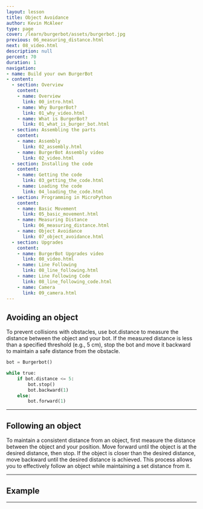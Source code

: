 ```yaml
---
layout: lesson
title: Object Avoidance
author: Kevin McAleer
type: page
cover: /learn/burgerbot/assets/burgerbot.jpg
previous: 06_measuring_distance.html
next: 08_video.html
description: null
percent: 70
duration: 1
navigation:
- name: Build your own BurgerBot
- content:
  - section: Overview
    content:
    - name: Overview
      link: 00_intro.html
    - name: Why BurgerBot?
      link: 01_why_video.html
    - name: What is BurgerBot?
      link: 01_what_is_burger_bot.html
  - section: Assembling the parts
    content:
    - name: Assembly
      link: 02_assembly.html
    - name: BurgerBot Assembly video
      link: 02_video.html
  - section: Installing the code
    content:
    - name: Getting the code
      link: 03_getting_the_code.html
    - name: Loading the code
      link: 04_loading_the_code.html
  - section: Programming in MicroPython
    content:
    - name: Basic Movement
      link: 05_basic_movement.html
    - name: Measuring Distance
      link: 06_measuring_distance.html
    - name: Object Avoidance
      link: 07_object_avoidance.html
  - section: Upgrades
    content:
    - name: BurgerBot Upgrades video
      link: 08_video.html
    - name: Line Following
      link: 08_line_following.html
    - name: Line Following Code
      link: 08_line_following_code.html
    - name: Camera
      link: 09_camera.html
---
```



## Avoiding an object

To prevent collisions with obstacles, use bot.distance to measure the distance between the object and your bot. If the measured distance is less than a specified threshold (e.g., 5 cm), stop the bot and move it backward to maintain a safe distance from the obstacle.

```python
bot = Burgerbot()

while true:
    if bot.distance <= 5:
        bot.stop()
        bot.backward(1) 
    else:
        bot.forward(1)
```

---

## Following an object

To maintain a consistent distance from an object, first measure the distance between the object and your position. Move forward until the object is at the desired distance, then stop. If the object is closer than the desired distance, move backward until the desired distance is achieved. This process allows you to effectively follow an object while maintaining a set distance from it.

---

## Example 

<script src="https://gist.github.com/kevinmcaleer/750ca53e653f70aee0138abaa767f9fb.js"></script>

---
